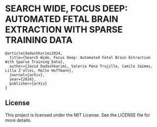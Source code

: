 # SEARCH WIDE, FOCUS DEEP: AUTOMATED FETAL BRAIN EXTRACTION WITH SPARSE TRAINING DATA


```
@article{dadashkarimi2024,
  title={Search Wide, Focus Deep: Automated Fetal Brain Extraction With Sparse Training Data},
  author={Javid Dadashkarimi, Valeria Pena Trujillo, Camilo Jaimes, Lilla Z¨ollei, Malte Hoffmann},
  journal={arXiv},
  year={2024},
  publisher={arXiv}
}
```

## License
This project is licensed under the MIT License. See the LICENSE file for more details.

